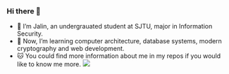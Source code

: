 ### Hi there 👋

- 🔭 I’m Jalin, an undergrauated student at SJTU, major in Information Security.
- 🌱 Now, I’m learning computer architecture, database systems, modern cryptography and web development.
- 🐱 You could find more information about me in my repos if you would like to know me more.
![](https://github-readme-stats.vercel.app/api?username=jjllzhang&show_icons=true)
